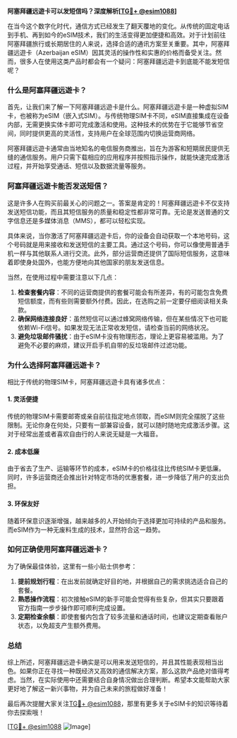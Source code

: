 **阿塞拜疆远遊卡可以发短信吗？深度解析[[TG💪+ @esim1088](https://t.me/s/esim1088)]**

在当今这个数字化时代，通信方式已经发生了翻天覆地的变化。从传统的固定电话到手机、再到如今的eSIM技术，我们的生活变得更加便捷和高效。对于计划前往阿塞拜疆旅行或长期居住的人来说，选择合适的通讯方案至关重要。其中，阿塞拜疆远遊卡（Azerbaijan eSIM）因其灵活的操作性和实惠的价格而备受关注。然而，很多人在使用这类产品时都会有一个疑问：阿塞拜疆远遊卡到底能不能发短信呢？

### 什么是阿塞拜疆远遊卡？

首先，让我们来了解一下阿塞拜疆远遊卡是什么。阿塞拜疆远遊卡是一种虚拟SIM卡，也被称为eSIM（嵌入式SIM）。与传统物理SIM卡不同，eSIM直接集成在设备内部，无需更换实体卡即可完成激活和使用。这种技术的优势在于它能够节省空间，同时提供更高的灵活性，支持用户在全球范围内切换运营商网络。

阿塞拜疆远遊卡通常由当地知名的电信服务商推出，旨在为游客和短期居民提供无缝的通信服务。用户只需下载相应的应用程序并按照指示操作，就能快速完成激活过程，并开始享受通话、短信以及数据流量等服务。

### 阿塞拜疆远遊卡能否发送短信？

这是许多人在购买前最关心的问题之一。答案是肯定的！阿塞拜疆远遊卡不仅支持发送短信功能，而且其短信服务的质量和稳定性都非常可靠。无论是发送普通的文字信息还是多媒体消息（MMS），都可以轻松实现。

具体来说，当你激活了阿塞拜疆远遊卡后，你的设备会自动获取一个本地号码，这个号码就是用来接收和发送短信的主要工具。通过这个号码，你可以像使用普通手机一样与其他联系人进行交流。此外，部分运营商还提供了国际短信服务，这意味着即使身处国外，也能方便地向其他国家的朋友发送信息。

当然，在使用过程中需要注意以下几点：

1. **检查套餐内容**：不同的运营商提供的套餐可能会有所差异，有的可能包含免费短信额度，而有些则需要额外付费。因此，在选购之前一定要仔细阅读相关条款。
2. **确保网络连接良好**：虽然短信可以通过蜂窝网络传输，但在某些情况下也可能依赖Wi-Fi信号。如果发现无法正常收发短信，请检查当前的网络状况。
3. **避免垃圾邮件骚扰**：由于eSIM卡没有物理形态，理论上更容易被滥用。为了避免不必要的麻烦，建议开启手机自带的反垃圾邮件过滤功能。

### 为什么选择阿塞拜疆远遊卡？

相比于传统的物理SIM卡，阿塞拜疆远遊卡具有诸多优点：

#### 1. 灵活便捷
传统的物理SIM卡需要邮寄或亲自前往指定地点领取，而eSIM则完全摆脱了这些限制。无论你身在何处，只要有一部兼容设备，就可以随时随地完成激活步骤。这对于经常出差或者喜欢自由行的人来说无疑是一大福音。

#### 2. 成本低廉
由于省去了生产、运输等环节的成本，eSIM卡的价格往往比传统SIM卡更低廉。同时，许多运营商还会推出针对特定市场的优惠套餐，进一步降低了用户的支出负担。

#### 3. 环保友好
随着环保意识逐渐增强，越来越多的人开始倾向于选择更加可持续的产品和服务。而eSIM作为一种无废料生成的技术，显然符合这一趋势。

### 如何正确使用阿塞拜疆远遊卡？

为了确保最佳体验，这里有一些小贴士供参考：

1. **提前规划行程**：在出发前就确定好目的地，并根据自己的需求挑选适合自己的套餐。
2. **熟悉操作流程**：初次接触eSIM的新手可能会觉得有些复杂，但其实只要跟着官方指南一步步操作即可顺利完成设置。
3. **定期检查余额**：即使套餐内包含了较多流量和通话时间，也建议定期查看账户状态，以免超支产生额外费用。

### 总结

综上所述，阿塞拜疆远遊卡确实是可以用来发送短信的，并且其性能表现相当出色。如果你正在寻找一种既经济又高效的通信解决方案，那么这款产品绝对值得考虑。当然，在实际使用中还需要结合自身情况做出合理判断。希望本文能帮助大家更好地了解这一新兴事物，并为自己未来的旅程做好准备！

最后再次提醒大家关注[TG💪+ @esim1088](https://t.me/s/esim1088)，那里有更多关于eSIM卡的知识等待着你去探索哦！

[[TG💪+ @esim1088](https://t.me/s/esim1088) ![Image](https://i.postimg.cc/4NQfJmqS/Snipaste-2025-05-13-00-14-12.png)]